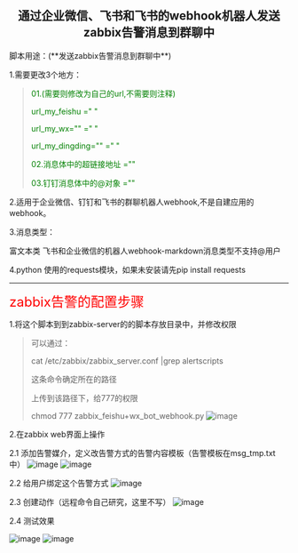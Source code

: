 <h2 align = "center">通过企业微信、飞书和飞书的webhook机器人发送zabbix告警消息到群聊中</h3>
脚本用途：(**发送zabbix告警消息到群聊中**)

1.需要更改3个地方：
>
><font color="green">01.(需要则修改为自己的url,不需要则注释)</font>
> 
><font color="green">url_my_feishu =" " </font>
>
><font color="green">url_my_wx="" =" " </font>
>
> <font color="green">url_my_dingding="" =" " </font>
> 
><font color="green">02.消息体中的超链接地址 ="" </font>
> 
><font color="green">03.钉钉消息体中的@对象 ="" </font>


2.适用于企业微信、钉钉和飞书的群聊机器人webhook,不是自建应用的webhook。

3.消息类型：

富文本类
飞书和企业微信的机器人webhook-markdown消息类型不支持@用户

4.python 使用的requests模块，如果未安装请先pip install requests

------
<font color="red" size="5">zabbix告警的配置步骤</font>

1.将这个脚本到到zabbix-server的的脚本存放目录中，并修改权限
>
>可以通过：
>
>cat /etc/zabbix/zabbix_server.conf |grep alertscripts
>
>这条命令确定所在的路径
>
>上传到该路径下，给777的权限
>
>chmod 777 zabbix_feishu+wx_bot_webhook.py
![image](https://user-images.githubusercontent.com/46338963/153586352-0586a51a-a432-44eb-b034-0941afc56741.png)


2.在zabbix web界面上操作

2.1 添加告警媒介，定义改告警方式的告警内容模板（告警模板在msg_tmp.txt中）
![image](https://user-images.githubusercontent.com/46338963/153586382-b1eb3df4-d7d1-4ab5-ac05-265673f38eec.png)
![image](https://user-images.githubusercontent.com/46338963/153586404-86ffaded-7670-4de8-a4ef-9460272f664d.png)

2.2 给用户绑定这个告警方式
![image](https://user-images.githubusercontent.com/46338963/153586615-8baf6392-8232-493d-8b57-a3b0946d7406.png)

2.3 创建动作（远程命令自己研究，这里不写）
![image](https://user-images.githubusercontent.com/46338963/153586595-343b2e2f-fc4d-425d-9ed7-a42dfe254511.png)

2.4 测试效果

![image](https://user-images.githubusercontent.com/46338963/153586642-57367e89-65a2-4586-9a6c-5008fdb9809b.png)
![image](https://user-images.githubusercontent.com/46338963/153587162-bec0d4b6-6fe1-4266-b041-26cfb9190100.png)


